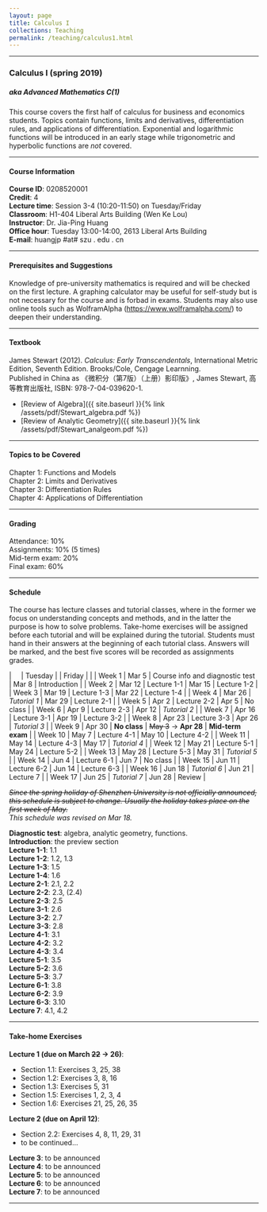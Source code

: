 ```yaml
---
layout: page
title: Calculus I
collections: Teaching
permalink: /teaching/calculus1.html
---
```


---
### Calculus I (spring 2019)
##### aka Advanced Mathematics C(1)

This course covers the first half of calculus for business and economics students. Topics contain functions, limits and derivatives, differentiation rules, and applications of differentiation. Exponential and logarithmic functions will be introduced in an early stage while trigonometric and hyperbolic functions are *not* covered.

---
#### Course Information

**Course ID**: 0208520001   
**Credit**: 4    
**Lecture time**: Session 3-4 (10:20-11:50) on Tuesday/Friday    
**Classroom**: H1-404 Liberal Arts Building (Wen Ke Lou)   
**Instructor**: Dr. Jia-Ping Huang   
**Office hour**: Tuesday 13:00-14:00, 2613 Liberal Arts Building   
**E-mail**: huangjp #at# szu . edu . cn

---
#### Prerequisites and Suggestions

Knowledge of pre-university mathematics is required and will be checked on the first lecture. A graphing calculator may be useful for self-study but is not necessary for the course and is forbad in exams. Students may also use online tools such as WolframAlpha (<https://www.wolframalpha.com/>) to deepen their understanding.

---
#### Textbook

James Stewart (2012). *Calculus: Early Transcendentals*, International Metric Edition, Seventh Edition. Brooks/Cole, Cengage Learnning.   
Published in China as 《微积分（第7版）（上册）影印版》, James Stewart, 高等教育出版社, ISBN: 978-7-04-039620-1.

* [Review of Algebra]({{ site.baseurl }}{% link /assets/pdf/Stewart_algebra.pdf %})
* [Review of Analytic Geometry]({{ site.baseurl }}{% link /assets/pdf/Stewart_analgeom.pdf %})

---
#### Topics to be Covered

Chapter 1: Functions and Models   
Chapter 2: Limits and Derivatives   
Chapter 3: Differentiation Rules   
Chapter 4: Applications of Differentiation

---
#### Grading

Attendance: 10%   
Assignments: 10% (5 times)   
Mid-term exam: 20%   
Final exam: 60%   

---
#### Schedule

The course has lecture classes and tutorial classes, where in the former we focus on understanding concepts and methods, and in the latter the purpose is how to solve problems. Take-home exercises will be assigned before each tutorial and will be explained during the tutorial. Students must hand in their answers at the beginning of each tutorial class. Answers will be marked, and the best five scores will be recorded as assignments grades.

| &nbsp; &nbsp; | Tuesday | | Friday | |
| Week 1 | Mar 5 | Course info and diagnostic test | Mar 8 | Introduction |
| Week 2 | Mar 12 | Lecture 1-1 | Mar 15 | Lecture 1-2 |
| Week 3 | Mar 19 | Lecture 1-3 | Mar 22 | Lecture 1-4 |
| Week 4 | Mar 26 | *Tutorial 1* | Mar 29 | Lecture 2-1 |
| Week 5 | Apr 2 | Lecture 2-2 | Apr 5 | No class |
| Week 6 | Apr 9 | Lecture 2-3 | Apr 12 | *Tutorial 2* |
| Week 7 | Apr 16 | Lecture 3-1 | Apr 19 | Lecture 3-2 |
| Week 8 | Apr 23 | Lecture 3-3 | Apr 26 | *Tutorial 3* |
| Week 9 | Apr 30 | **No class** | ~~May 3~~ &#8594; **Apr 28** | **Mid-term exam** |
| Week 10 | May 7 | Lecture 4-1 | May 10 | Lecture 4-2  |
| Week 11 | May 14 | Lecture 4-3 | May 17 | *Tutorial 4* |
| Week 12 | May 21 | Lecture 5-1 | May 24 | Lecture 5-2 |
| Week 13 | May 28 | Lecture 5-3 | May 31 | *Tutorial 5* |
| Week 14 | Jun 4 | Lecture 6-1 | Jun 7 | No class |
| Week 15 | Jun 11 | Lecture 6-2 | Jun 14 | Lecture 6-3 |
| Week 16 | Jun 18 | *Tutorial 6* | Jun 21 | Lecture 7 |
| Week 17 | Jun 25 | *Tutorial 7* | Jun 28 | Review |

~~*Since the spring holiday of Shenzhen University is not officially announced, this schedule is subject to change. Usually the holiday takes place on the first week of May.*~~   
*This schedule was revised on Mar 18.*

**Diagnostic test**: algebra, analytic geometry, functions.   
**Introduction**: the preview section   
**Lecture 1-1**: 1.1   
**Lecture 1-2**: 1.2, 1.3   
**Lecture 1-3**: 1.5   
**Lecture 1-4**: 1.6   
**Lecture 2-1**: 2.1, 2.2   
**Lecture 2-2**: 2.3, (2.4)   
**Lecture 2-3**: 2.5   
**Lecture 3-1**: 2.6   
**Lecture 3-2**: 2.7   
**Lecture 3-3**: 2.8   
**Lecture 4-1**: 3.1   
**Lecture 4-2**: 3.2   
**Lecture 4-3**: 3.4   
**Lecture 5-1**: 3.5   
**Lecture 5-2**: 3.6   
**Lecture 5-3**: 3.7   
**Lecture 6-1**: 3.8   
**Lecture 6-2**: 3.9   
**Lecture 6-3**: 3.10   
**Lecture 7**: 4.1, 4.2   

---
#### Take-home Exercises   

**Lecture 1 (due on March ~~22~~ &#8594; 26)**:
* Section 1.1: Exercises 3, 25, 38
* Section 1.2: Exercises 3, 8, 16
* Section 1.3: Exercises 5, 31
* Section 1.5: Exercises 1, 2, 3, 4
* Section 1.6: Exercises 21, 25, 26, 35

**Lecture 2 (due on April 12)**:    
* Section 2.2: Exercises 4, 8, 11, 29, 31   
* to be continued...

**Lecture 3**: to be announced    
**Lecture 4**: to be announced    
**Lecture 5**: to be announced    
**Lecture 6**: to be announced    
**Lecture 7**: to be announced    

---

